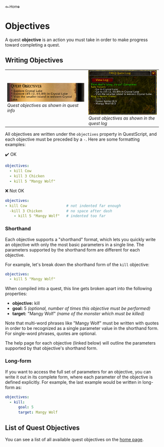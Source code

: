 <a href="../index.md"><sub>← Home</sub></a>

# Objectives

A quest **objective** is an action you must take in order to make progress toward completing a quest.

## Writing Objectives

<table>
  <tr>
    <td>
      <a href="../assets/images/objectives1.png"><img src="../assets/images/objectives1.png"/></a><br/>
      <i>Quest objectives as shown in quest info</i>
    </td>
    <td>
      <a href="../assets/images/quest-log2.png"><img src="../assets/images/quest-log2.png"/></a><br/>
      <i>Quest objectives as shown in the quest log</i>
    </td>
  </tr>
</table>

All objectives are written under the `objectives` property in QuestScript, and each objective must be preceded by a `-`. Here are some formatting examples:

✔️ OK

```yaml
objectives:
  - kill Cow
  - kill 3 Chicken
  - kill 5 "Mangy Wolf"
```

❌ Not OK

```yaml
objectives:
- kill Cow                  # not indented far enough
  -kill 3 Chicken           # no space after dash
    - kill 5 "Mangy Wolf"   # indented too far
```

### Shorthand

Each objective supports a "shorthand" format, which lets you quickly write an objective with only the most basic parameters in a single line. The parameters supported by the shorthand form are different for each objective.

For example, let's break down the shorthand form of the `kill` objective:

```yaml
objectives:
  - kill 5 "Mangy Wolf"
```

When compiled into a quest, this line gets broken apart into the following properties:

* **objective:** kill
* **goal:** 5 *(optional, number of times this objective must be performed)*
* **target:** "Mangy Wolf" *(name of the monster which must be killed)*

Note that multi-word phrases like "Mangy Wolf" must be written with quotes in order to be recognized as a single parameter value in the shorthand form. For single-word phrases, quotes are optional.

The help page for each objective (linked below) will outline the parameters supported by that objective's shorthand form.

### Long-form

If you want to access the full set of parameters for an objective, you can write it out in its complete form, where each parameter of the objective is defined explicitly. For example, the last example would be written in long-form as:

```yaml
objectives:
  - kill:
      goal: 5
      target: Mangy Wolf
```

## List of Quest Objectives

You can see a list of all available quest objectives on the [home page](../index.md).